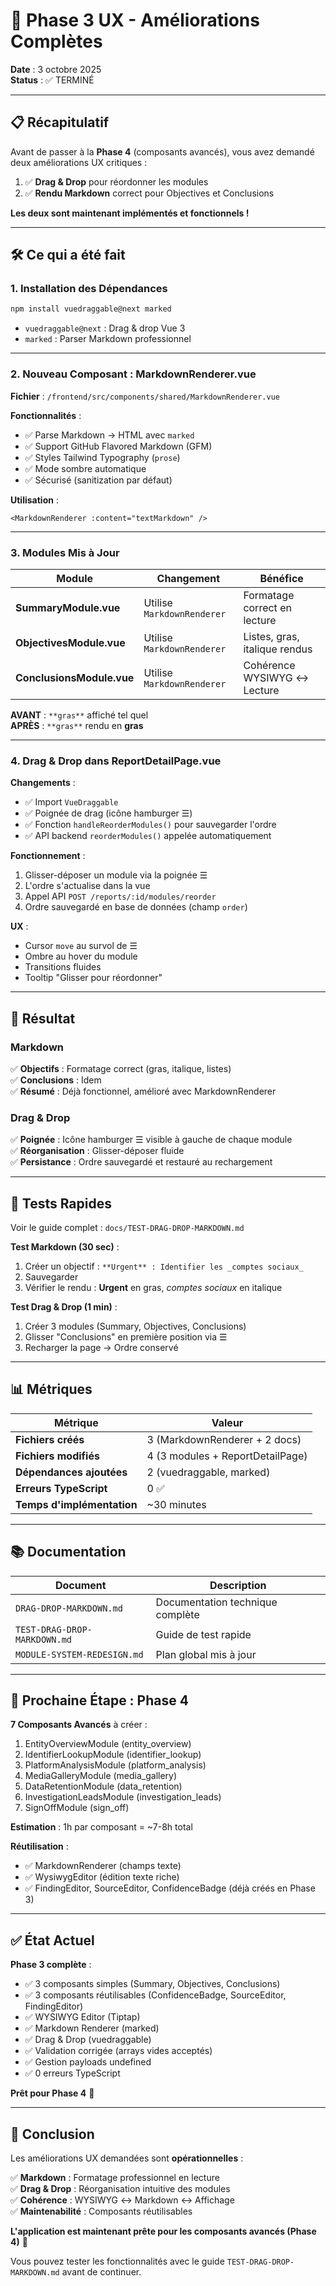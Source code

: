 # 🎉 Phase 3 UX - Améliorations Complètes

**Date** : 3 octobre 2025  
**Status** : ✅ TERMINÉ

---

## 📋 Récapitulatif

Avant de passer à la **Phase 4** (composants avancés), vous avez demandé deux améliorations UX critiques :

1. ✅ **Drag & Drop** pour réordonner les modules
2. ✅ **Rendu Markdown** correct pour Objectives et Conclusions

**Les deux sont maintenant implémentés et fonctionnels !**

---

## 🛠️ Ce qui a été fait

### 1. Installation des Dépendances

```bash
npm install vuedraggable@next marked
```

- `vuedraggable@next` : Drag & drop Vue 3
- `marked` : Parser Markdown professionnel

---

### 2. Nouveau Composant : MarkdownRenderer.vue

**Fichier** : `/frontend/src/components/shared/MarkdownRenderer.vue`

**Fonctionnalités** :
- ✅ Parse Markdown → HTML avec `marked`
- ✅ Support GitHub Flavored Markdown (GFM)
- ✅ Styles Tailwind Typography (`prose`)
- ✅ Mode sombre automatique
- ✅ Sécurisé (sanitization par défaut)

**Utilisation** :
```vue
<MarkdownRenderer :content="textMarkdown" />
```

---

### 3. Modules Mis à Jour

| Module | Changement | Bénéfice |
|--------|-----------|----------|
| **SummaryModule.vue** | Utilise `MarkdownRenderer` | Formatage correct en lecture |
| **ObjectivesModule.vue** | Utilise `MarkdownRenderer` | Listes, gras, italique rendus |
| **ConclusionsModule.vue** | Utilise `MarkdownRenderer` | Cohérence WYSIWYG ↔ Lecture |

**AVANT** : `**gras**` affiché tel quel  
**APRÈS** : `**gras**` rendu en **gras**

---

### 4. Drag & Drop dans ReportDetailPage.vue

**Changements** :
- ✅ Import `VueDraggable`
- ✅ Poignée de drag (icône hamburger ☰)
- ✅ Fonction `handleReorderModules()` pour sauvegarder l'ordre
- ✅ API backend `reorderModules()` appelée automatiquement

**Fonctionnement** :
1. Glisser-déposer un module via la poignée ☰
2. L'ordre s'actualise dans la vue
3. Appel API `POST /reports/:id/modules/reorder`
4. Ordre sauvegardé en base de données (champ `order`)

**UX** :
- Cursor `move` au survol de ☰
- Ombre au hover du module
- Transitions fluides
- Tooltip "Glisser pour réordonner"

---

## 🎯 Résultat

### Markdown
✅ **Objectifs** : Formatage correct (gras, italique, listes)  
✅ **Conclusions** : Idem  
✅ **Résumé** : Déjà fonctionnel, amélioré avec MarkdownRenderer

### Drag & Drop
✅ **Poignée** : Icône hamburger ☰ visible à gauche de chaque module  
✅ **Réorganisation** : Glisser-déposer fluide  
✅ **Persistance** : Ordre sauvegardé et restauré au rechargement

---

## 🧪 Tests Rapides

Voir le guide complet : `docs/TEST-DRAG-DROP-MARKDOWN.md`

**Test Markdown (30 sec)** :
1. Créer un objectif : `**Urgent** : Identifier les _comptes sociaux_`
2. Sauvegarder
3. Vérifier le rendu : **Urgent** en gras, _comptes sociaux_ en italique

**Test Drag & Drop (1 min)** :
1. Créer 3 modules (Summary, Objectives, Conclusions)
2. Glisser "Conclusions" en première position via ☰
3. Recharger la page → Ordre conservé

---

## 📊 Métriques

| Métrique | Valeur |
|----------|--------|
| **Fichiers créés** | 3 (MarkdownRenderer + 2 docs) |
| **Fichiers modifiés** | 4 (3 modules + ReportDetailPage) |
| **Dépendances ajoutées** | 2 (vuedraggable, marked) |
| **Erreurs TypeScript** | 0 ✅ |
| **Temps d'implémentation** | ~30 minutes |

---

## 📚 Documentation

| Document | Description |
|----------|-------------|
| `DRAG-DROP-MARKDOWN.md` | Documentation technique complète |
| `TEST-DRAG-DROP-MARKDOWN.md` | Guide de test rapide |
| `MODULE-SYSTEM-REDESIGN.md` | Plan global mis à jour |

---

## 🚀 Prochaine Étape : Phase 4

**7 Composants Avancés** à créer :

1. EntityOverviewModule (entity_overview)
2. IdentifierLookupModule (identifier_lookup)
3. PlatformAnalysisModule (platform_analysis)
4. MediaGalleryModule (media_gallery)
5. DataRetentionModule (data_retention)
6. InvestigationLeadsModule (investigation_leads)
7. SignOffModule (sign_off)

**Estimation** : 1h par composant = ~7-8h total

**Réutilisation** :
- ✅ MarkdownRenderer (champs texte)
- ✅ WysiwygEditor (édition texte riche)
- ✅ FindingEditor, SourceEditor, ConfidenceBadge (déjà créés en Phase 3)

---

## ✅ État Actuel

**Phase 3 complète** :
- ✅ 3 composants simples (Summary, Objectives, Conclusions)
- ✅ 3 composants réutilisables (ConfidenceBadge, SourceEditor, FindingEditor)
- ✅ WYSIWYG Editor (Tiptap)
- ✅ Markdown Renderer (marked)
- ✅ Drag & Drop (vuedraggable)
- ✅ Validation corrigée (arrays vides acceptés)
- ✅ Gestion payloads undefined
- ✅ 0 erreurs TypeScript

**Prêt pour Phase 4** 🎯

---

## 🎉 Conclusion

Les améliorations UX demandées sont **opérationnelles** :

✅ **Markdown** : Formatage professionnel en lecture  
✅ **Drag & Drop** : Réorganisation intuitive des modules  
✅ **Cohérence** : WYSIWYG ↔ Markdown ↔ Affichage  
✅ **Maintenabilité** : Composants réutilisables  

**L'application est maintenant prête pour les composants avancés (Phase 4)** 🚀

Vous pouvez tester les fonctionnalités avec le guide `TEST-DRAG-DROP-MARKDOWN.md` avant de continuer.
